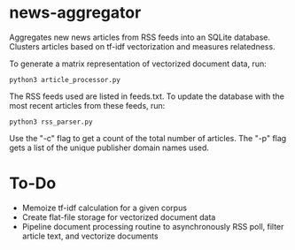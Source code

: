 # news-aggregator
Aggregates new news articles from RSS feeds into an SQLite database.
Clusters articles based on tf-idf vectorization and measures relatedness.

To generate a matrix representation of vectorized document data, run:

```
python3 article_processor.py
```

The RSS feeds used are listed in feeds.txt.
To update the database with the most recent articles from these feeds, run:

```
python3 rss_parser.py
```

Use the "-c" flag to get a count of the total number of articles. The "-p" flag gets a list of the unique publisher domain names used.

# To-Do
- Memoize tf-idf calculation for a given corpus
- Create flat-file storage for vectorized document data
- Pipeline document processing routine to asynchronously RSS poll, filter article text, and vectorize documents
